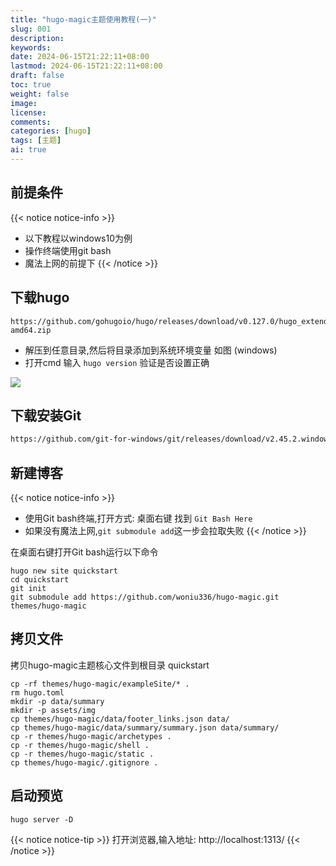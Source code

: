 ```yaml
---
title: "hugo-magic主题使用教程(一)"
slug: 001
description: 
keywords: 
date: 2024-06-15T21:22:11+08:00
lastmod: 2024-06-15T21:22:11+08:00
draft: false
toc: true
weight: false
image: 
license: 
comments: 
categories: [hugo]
tags: [主题]
ai: true
---
```


## 前提条件

{{< notice notice-info >}}
 - 以下教程以windows10为例
 - 操作终端使用git bash
  - 魔法上网的前提下
{{< /notice >}}

## 下载hugo

```
https://github.com/gohugoio/hugo/releases/download/v0.127.0/hugo_extended_0.127.0_windows-amd64.zip
```
 - 解压到任意目录,然后将目录添加到系统环境变量 如图 (windows)
 - 打开cmd 输入 `hugo version` 验证是否设置正确
 
![](https://imgs.leshans.eu.org/docs/1718459729.png)

## 下载安装Git

```bash
https://github.com/git-for-windows/git/releases/download/v2.45.2.windows.1/Git-2.45.2-64-bit.exe
```

## 新建博客

{{< notice notice-info >}}
 - 使用Git bash终端,打开方式: 桌面右键 找到 `Git Bash Here`
 - 如果没有魔法上网,`git submodule add`这一步会拉取失败
{{< /notice >}}

在桌面右键打开Git bash运行以下命令

```shell
hugo new site quickstart
cd quickstart
git init
git submodule add https://github.com/woniu336/hugo-magic.git themes/hugo-magic
```



## 拷贝文件

拷贝hugo-magic主题核心文件到根目录 quickstart

```
cp -rf themes/hugo-magic/exampleSite/* .
rm hugo.toml
mkdir -p data/summary 
mkdir -p assets/img 
cp themes/hugo-magic/data/footer_links.json data/ 
cp themes/hugo-magic/data/summary/summary.json data/summary/
cp -r themes/hugo-magic/archetypes .
cp -r themes/hugo-magic/shell .
cp -r themes/hugo-magic/static .
cp themes/hugo-magic/.gitignore .
```

## 启动预览

```
hugo server -D
```

{{< notice notice-tip >}}
打开浏览器,输入地址: http://localhost:1313/
{{< /notice >}}

